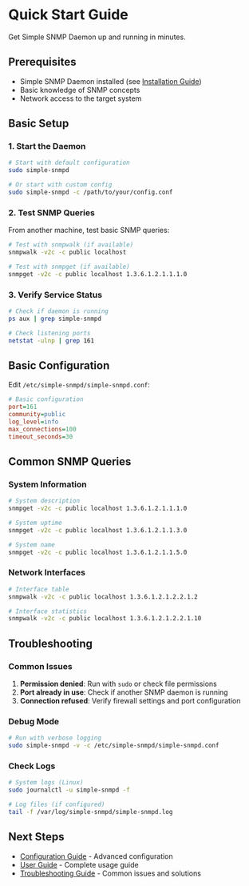 # Quick Start Guide

Get Simple SNMP Daemon up and running in minutes.

## Prerequisites

- Simple SNMP Daemon installed (see [Installation Guide](installation.md))
- Basic knowledge of SNMP concepts
- Network access to the target system

## Basic Setup

### 1. Start the Daemon

```bash
# Start with default configuration
sudo simple-snmpd

# Or start with custom config
sudo simple-snmpd -c /path/to/your/config.conf
```

### 2. Test SNMP Queries

From another machine, test basic SNMP queries:

```bash
# Test with snmpwalk (if available)
snmpwalk -v2c -c public localhost

# Test with snmpget (if available)
snmpget -v2c -c public localhost 1.3.6.1.2.1.1.1.0
```

### 3. Verify Service Status

```bash
# Check if daemon is running
ps aux | grep simple-snmpd

# Check listening ports
netstat -ulnp | grep 161
```

## Basic Configuration

Edit `/etc/simple-snmpd/simple-snmpd.conf`:

```ini
# Basic configuration
port=161
community=public
log_level=info
max_connections=100
timeout_seconds=30
```

## Common SNMP Queries

### System Information

```bash
# System description
snmpget -v2c -c public localhost 1.3.6.1.2.1.1.1.0

# System uptime
snmpget -v2c -c public localhost 1.3.6.1.2.1.1.3.0

# System name
snmpget -v2c -c public localhost 1.3.6.1.2.1.1.5.0
```

### Network Interfaces

```bash
# Interface table
snmpwalk -v2c -c public localhost 1.3.6.1.2.1.2.2.1.2

# Interface statistics
snmpwalk -v2c -c public localhost 1.3.6.1.2.1.2.2.1.10
```

## Troubleshooting

### Common Issues

1. **Permission denied**: Run with `sudo` or check file permissions
2. **Port already in use**: Check if another SNMP daemon is running
3. **Connection refused**: Verify firewall settings and port configuration

### Debug Mode

```bash
# Run with verbose logging
sudo simple-snmpd -v -c /etc/simple-snmpd/simple-snmpd.conf
```

### Check Logs

```bash
# System logs (Linux)
sudo journalctl -u simple-snmpd -f

# Log files (if configured)
tail -f /var/log/simple-snmpd/simple-snmpd.log
```

## Next Steps

- [Configuration Guide](../configuration/README.md) - Advanced configuration
- [User Guide](../user-guide/README.md) - Complete usage guide
- [Troubleshooting Guide](../troubleshooting/README.md) - Common issues and solutions
